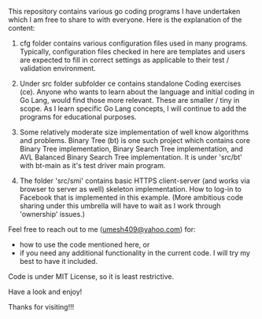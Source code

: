 This repository contains various go coding programs I have undertaken which I am free to share to with everyone. Here is the explanation of the content:

1) cfg folder contains various configuration files used in many programs. Typically, configuration files checked in here are templates and users are expected to fill in correct settings as applicable to their test / validation environment.

2) Under src folder subfolder ce contains standalone Coding exercises (ce). Anyone who wants to learn about the language and initial coding in Go Lang, would find those more relevant. These are smaller / tiny in scope. As I learn specific Go Lang concepts, I will continue to add the programs for educational purposes.

2) Some relatively moderate size implementation of well know algorithms and problems. Binary Tree (bt) is one such project which contains core Binary Tree implementation, Binary Search Tree implementation, and AVL Balanced Binary Search Tree implementation. It is under 'src/bt' with bt-main as it's test driver main program.

3) The folder 'src/smi' contains basic HTTPS client-server (and works via browser to server as well) skeleton implementation. How to log-in to Facebook that is implemented in this example. (More ambitious code sharing under this umbrella will have to wait as I work through 'ownership' issues.)

Feel free to reach out to me (umesh409@yahoo.com) for:

- how to use the code mentioned here, or
- if you need any additional functionality in the current code. I will try my best to have it included.

Code is under MIT License, so it is least restrictive.

Have a look and enjoy! 

Thanks for visiting!!!

